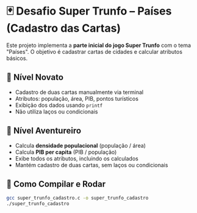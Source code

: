 # 🃏 Desafio Super Trunfo – Países (Cadastro das Cartas)

Este projeto implementa a **parte inicial do jogo Super Trunfo** com o tema "Países". O objetivo é cadastrar cartas de cidades e calcular atributos básicos.

## 🏅 Nível Novato
- Cadastro de duas cartas manualmente via terminal
- Atributos: população, área, PIB, pontos turísticos
- Exibição dos dados usando `printf`
- Não utiliza laços ou condicionais

## 🏅 Nível Aventureiro
- Calcula **densidade populacional** (população / área)  
- Calcula **PIB per capita** (PIB / população)  
- Exibe todos os atributos, incluindo os calculados
- Mantém cadastro de duas cartas, sem laços ou condicionais

## 🚀 Como Compilar e Rodar

```bash
gcc super_trunfo_cadastro.c -o super_trunfo_cadastro
./super_trunfo_cadastro
